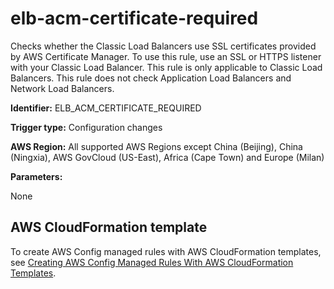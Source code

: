 # elb\-acm\-certificate\-required<a name="elb-acm-certificate-required"></a>

Checks whether the Classic Load Balancers use SSL certificates provided by AWS Certificate Manager\. To use this rule, use an SSL or HTTPS listener with your Classic Load Balancer\. This rule is only applicable to Classic Load Balancers\. This rule does not check Application Load Balancers and Network Load Balancers\.

**Identifier:** ELB\_ACM\_CERTIFICATE\_REQUIRED

**Trigger type:** Configuration changes

**AWS Region:** All supported AWS Regions except China \(Beijing\), China \(Ningxia\), AWS GovCloud \(US\-East\), Africa \(Cape Town\) and Europe \(Milan\)

**Parameters:**

 None   

## AWS CloudFormation template<a name="w22aac11c29c17d159c15"></a>

To create AWS Config managed rules with AWS CloudFormation templates, see [Creating AWS Config Managed Rules With AWS CloudFormation Templates](aws-config-managed-rules-cloudformation-templates.md)\.